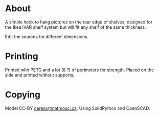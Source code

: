 # About

A simple hook to hang pictures on the rear edge of shelves,
designed for the Ikea IVAR shelf system but will fit any
shelf of the same thickness.

Edit the sources for different dimensions.

# Printing

Printed with PETG and a lot (8 ?) of perimeters for strength.
Placed on the side and printed without supports.

# Copying

Model CC-BY ceres@tmatmouci.cz.
Using SolidPython and OpenSCAD.
